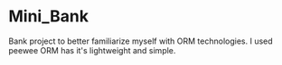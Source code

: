 # Mini_Bank
Bank project to better familiarize myself with ORM technologies. I used peewee ORM has it's lightweight and simple.
